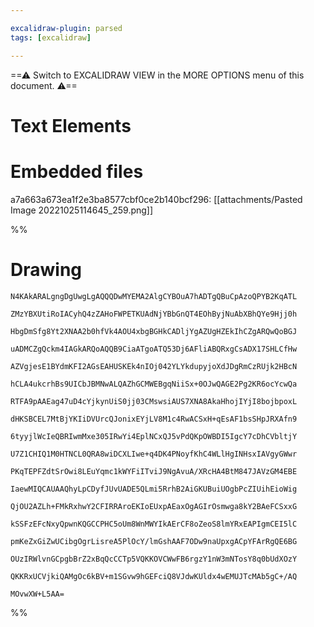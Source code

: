 ```yaml
---

excalidraw-plugin: parsed
tags: [excalidraw]

---
```

==⚠  Switch to EXCALIDRAW VIEW in the MORE OPTIONS menu of this document. ⚠==


# Text Elements

# Embedded files
a7a663a673ea1f2e3ba8577cbf0ce2b140bcf296: [[attachments/Pasted Image 20221025114645_259.png]]

%%
# Drawing
```compressed-json
N4KAkARALgngDgUwgLgAQQQDwMYEMA2AlgCYBOuA7hADTgQBuCpAzoQPYB2KqATL

ZMzYBXUtiRoIACyhQ4zZAHoFWPETKUAdNjYBbGnQT4EOhByjNuAbXBhQYe9Hjj0h

HbgDmSfg8Yt2XNAA2b0hfVk4AOU4xbgBGHkCADljYgAZUgHZEkIhCZgARQwQoBGJ

uADMCZgQckm4IAGkARQoAQQB9CiaATgoATQ53Dj6AFliABQRxgCsADX17SHLCfHw

AZVgjesE1BYdmKFI2AGsEAHUSKEk4nIOj042YLYkdupyjoXdJDgRmCzRUjk2HBcN

hCLA4ukcrhBs9UICbJBMNwALQAZhGCMWEBgqNiiSx+0OJwQAGE2Pg2KR6ocYcwQa

RTFA9pAAEag47uD4cYjkynUiS0jj03CMswsiAUS7XNA8AkaHhojIYjI8bojbpoxL

dHKSBCEL7MtBjYKIiDVUrcQJonixEYjLV8M1c4RwACSxH+qEsAF1bsSHpJRXAfn9

6tyyjlWcIeQBRIwmMxe305IRwYi4EplNCxQJ5vPdQKpOWBDI5IgcY7cDhCVbltjY

U7Z1CHIQ1M0HTNCL0QRA8wiDCXLIwe+q4DK4PNoyfKhC4WLlHgINHsxIAVgyGWwr

PKqTEPFZdtSrOwi8LEuYqmc1kWYFiITviJ9NgAvuA/XRcHA4BtM847JAVzGM4EBE

IaewMIQCAUAAQhyLpCDyfJUvUADE5QLmi5RrhB2AiGKUBuiUOgbPcZIUihEioWig

QjOU2AZLh+FMkRxhwY2CFIRRAroEKIoEUxpAEaxOgAGIrOsmwga8kY2BAeFCSxxG

kSSFzEFcNxyQpwnKQGCCPHC5oUm8WnMWYIkAErCF8oZeoS8lmYRxEAPIgmCEI5lC

pmKeZxGiZwUCibgOgrLisreA5PlOcY/lmGshAAF7ODw9naUpxgACpYFArRgQE6BG

OUzIRWlvnGCpgbBrZ2xBqQcCCTp5VQKKOVCWwFB6rgzY1nW3mNTosY8q0bUdXOzY

QKKRxUCVjkiQAMgOc6kBV+m1SGvw9hGEFciQ8VJdwKUldx4wEMUJTcMAb5gC+/AQ

MOvwXW+L5AA=
```
%%